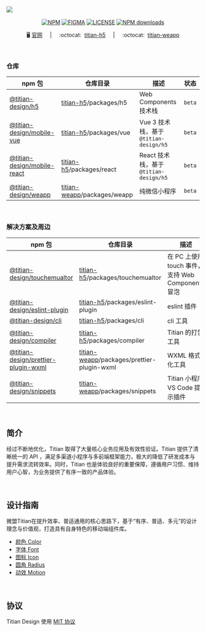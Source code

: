 <img src="https://cdn2.weimob.com/saas/saas-fe-sirius-orion-node/production/157/github_banner06.png"/>
&nbsp;
<div align="center">

[![NPM][npm-badge]][npm-url] [![FIGMA][figma-badge]][figma-url] [![LICENSE][license-badge]][license-url] [![NPM downloads][download-image]][download-url]

[npm-badge]: https://img.shields.io/npm/v/@titian-design/h5.svg
[npm-url]: https://www.npmjs.com/package/@titian-design/h5
[figma-badge]: https://img.shields.io/badge/Figma-UIKit-%2318a0fb
[figma-url]: https://www.figma.com/community/file/1194917512409387064
[license-badge]: https://img.shields.io/npm/l/@titian-design/h5
[license-url]: https://github.com/weimob-tech/titian-design/blob/main/LICENSE
[download-image]: https://img.shields.io/npm/dm/@titian-design/h5
[download-url]: https://npmjs.org/package/@titian-design/h5

🖥️&nbsp;<a href="https://titian.design.weimob.com/">官网</a>
&nbsp;&nbsp;&nbsp;&nbsp;|&nbsp;&nbsp;&nbsp;&nbsp;
:octocat:	&nbsp;<a href="https://github.com/weimob-tech/titian-h5">titian-h5</a>
&nbsp;&nbsp;&nbsp;&nbsp;|&nbsp;&nbsp;&nbsp;&nbsp;
:octocat:	&nbsp;<a href="https://github.com/weimob-tech/titian-weapp">titian-weapp</a>

</div>

&nbsp;
### 仓库

| npm 包                                                                     | 仓库目录                                                                   | 描述                                   | 状态   |
| -------------------------------------------------------------------------- | -------------------------------------------------------------------------- | -------------------------------------- | ------ |
| [@titian-design/h5](https://www.npmjs.com/package/@titian-design/h5)       | [titian-h5](https://github.com/weimob-tech/titian-h5)/packages/h5               | Web Components 技术栈                  | `beta` |
| [@titian-design/mobile-vue](https://www.npmjs.com/package/@titian-design/mobile-vue)     | [titian-h5](https://github.com/weimob-tech/titian-h5)/packages/vue         | Vue 3 技术栈，基于 `@titian-design/h5` | `beta` |
| [@titian-design/mobile-react](https://www.npmjs.com/package/@titian-design/mobile-react) | [titian-h5](https://github.com/weimob-tech/titian-h5)/packages/react       | React 技术栈，基于 `@titian-design/h5` | `beta` |
| [@titian-design/weapp](https://www.npmjs.com/package/@titian-design/weapp) | [titian-weapp](https://github.com/weimob-tech/titian-weapp)/packages/weapp | 纯微信小程序                           | `beta` |

&nbsp;
###   解决方案及周边

| npm 包                                                                                                   | 仓库目录                                                                                  | 描述                                              | 状态   |
| -------------------------------------------------------------------------------------------------------- | ----------------------------------------------------------------------------------------- | ------------------------------------------------- | ------ |
| [@titian-design/touchemualtor](https://www.npmjs.com/package/@titian-design/touchemualtor)               | [titian-h5](https://github.com/weimob-tech/titian-h5)/packages/touchemualtor              | 在 PC 上使用 touch 事件，支持 Web Components 冒泡 | `beta` |
| [@titian-design/eslint-plugin](https://www.npmjs.com/package/@titian-design/eslint-plugin)               | [titian-h5](https://github.com/weimob-tech/titian-h5)/packages/eslint-plugin              | eslint 插件                                       | `beta` |
| [@titian-design/cli](https://www.npmjs.com/package/@titian-design/cli)                                   | [titian-h5](https://github.com/weimob-tech/titian-h5)/packages/cli                        | cli 工具                                          | `beta` |
| [@titian-design/compiler](https://www.npmjs.com/package/@titian-design/compiler)                         | [titian-h5](https://github.com/weimob-tech/titian-h5)/packages/compiler                   | Titian 的打包工具                                 | `beta` |
| [@titian-design/prettier-plugin-wxml](https://www.npmjs.com/package/@titian-design/prettier-plugin-wxml) | [titian-weapp](https://github.com/weimob-tech/titian-weapp)/packages/prettier-plugin-wxml | WXML 格式化工具                                   | `beta` |
| [@titian-design/snippets](https://www.npmjs.com/package/@titian-design/snippets)                         | [titian-weapp](https://github.com/weimob-tech/titian-weapp)/packages/snippets             | Titian 小程序 VS Code 提示插件                  | `beta` |

&nbsp;
##  简介

经过不断地优化，Titian 取得了大量核心业务应用及有效性验证。Titian 提供了清晰统一的 API ，满足多渠道小程序与多前端框架能力，极大的降低了研发成本与提升需求流转效率。同时，Titian 也是体验良好的重要保障，遵循用户习惯、维持用户心智，为业务提供了有序一致的产品体验。

&nbsp;
##  设计指南

微盟Titian在提升效率、普适通用的核心思路下，基于“有序、普适、多元”的设计理念与价值观，打造具有自身特色的移动端组件库。

- [颜色 Color](http://titian.design.weimob.com/docs/design/design/color/)
- [字体 Font](http://titian.design.weimob.com/docs/design/design/font/)
- [图标 Icon](http://titian.design.weimob.com/docs/design/design/icon/)
- [圆角 Radius](http://titian.design.weimob.com/docs/design/design/radius/)
- [动效 Motion](http://titian.design.weimob.com/docs/design/design/motion/)

&nbsp;
## 协议

Titian Design 使用 [MIT 协议](LICENSE)
  
